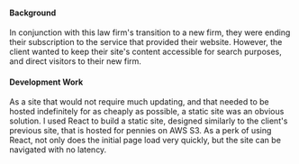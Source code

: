#### Background

In conjunction with this law firm's transition to a new firm, they were ending their subscription to the service that provided their website. However, the client wanted to keep their site's content accessible for search purposes, and direct visitors to their new firm.

#### Development Work

As a site that would not require much updating, and that needed to be hosted indefinitely for as cheaply as possible, a static site was an obvious solution. I used React to build a static site, designed similarly to the client's previous site, that is hosted for pennies on AWS S3. As a perk of using React, not only does the initial page load very quickly, but the site can be navigated with no latency.

